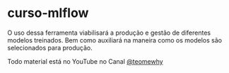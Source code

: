 # curso-mlflow
O uso dessa ferramenta viabilisará a produção e gestão de diferentes modelos treinados. Bem como auxiliará na maneira como os modelos são selecionados para produção.

Todo material está no YouTube no Canal [@teomewhy](https://www.youtube.com/@teomewhy)
